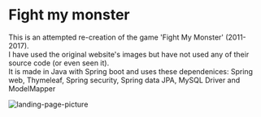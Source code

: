 # Fight my monster
This is an attempted re-creation of the game 'Fight My Monster' (2011-2017).<br>
I have used the original website's images but have not used any of their source code (or even seen it).<br>
It is made in Java with Spring boot and uses these dependenices: Spring web, Thymeleaf, Spring security, Spring data JPA, MySQL Driver and ModelMapper<br>

![landing-page-picture](https://github.com/freak-out-and-give-in/fight-my-monster/assets/137592545/320229f1-2e80-486e-bc2b-af103eb8c9c9)

